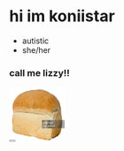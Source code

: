 # hi im koniistar
- autistic
- she/her
### call me lizzy!!
<img src="bread.jpg" width=100px height=100px>
